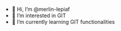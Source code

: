- 👋 Hi, I’m @merlin-lepiaf
- 👀 I’m interested in GIT
- 🌱 I’m currently learning GIT functionalities

<!---
merlin-lepiaf/merlin-lepiaf is a ✨ special ✨ repository because its `README.md` (this file) appears on your GitHub profile.
You can click the Preview link to take a look at your changes.
--->
